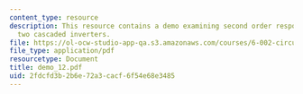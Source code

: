 ```yaml
---
content_type: resource
description: This resource contains a demo examining second order responses using
  two cascaded inverters.
file: https://ol-ocw-studio-app-qa.s3.amazonaws.com/courses/6-002-circuits-and-electronics-spring-2007/2fdcfd3b2b6e72a3cacf6f54e68e3485_demo_12.pdf
file_type: application/pdf
resourcetype: Document
title: demo_12.pdf
uid: 2fdcfd3b-2b6e-72a3-cacf-6f54e68e3485
---
```

